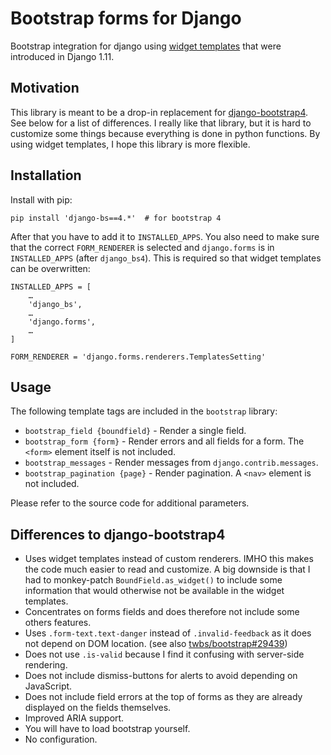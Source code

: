Bootstrap forms for Django
==========================

Bootstrap integration for django using [widget templates] that were
introduced in Django 1.11.

Motivation
----------

This library is meant to be a drop-in replacement for [django-bootstrap4]. See
below for a list of differences. I really like that library, but it is hard to
customize some things because everything is done in python functions. By using
widget templates, I hope this library is more flexible.

Installation
------------

Install with pip:

    pip install 'django-bs==4.*'  # for bootstrap 4

After that you have to add it to `INSTALLED_APPS`. You also need to make sure
that the correct `FORM_RENDERER` is selected and `django.forms` is in
`INSTALLED_APPS` (after `django_bs4`). This is required so that widget
templates can be overwritten:

    INSTALLED_APPS = [
        …
        'django_bs',
        …
        'django.forms',
        …
    ]

    FORM_RENDERER = 'django.forms.renderers.TemplatesSetting'

Usage
-----

The following template tags are included in the `bootstrap` library:

-   `bootstrap_field {boundfield}` - Render a single field.
-   `bootstrap_form {form}` - Render errors and all fields for a form. The
    `<form>` element itself is not included.
-   `bootstrap_messages` - Render messages from `django.contrib.messages`.
-   `bootstrap_pagination {page}` - Render pagination. A `<nav>` element is not
    included.

Please refer to the source code for additional parameters.

Differences to django-bootstrap4
--------------------------------

-   Uses widget templates instead of custom renderers. IMHO this makes the code
    much easier to read and customize. A big downside is that I had to
    monkey-patch `BoundField.as_widget()` to include some information that
    would otherwise not be available in the widget templates.
-   Concentrates on forms fields and does therefore not include some others
    features.
-   Uses `.form-text.text-danger` instead of `.invalid-feedback` as it does not
    depend on DOM location. (see also [twbs/bootstrap\#29439])
-   Does not use `.is-valid` because I find it confusing with server-side
    rendering.
-   Does not include dismiss-buttons for alerts to avoid depending on
    JavaScript.
-   Does not include field errors at the top of forms as they are already
    displayed on the fields themselves.
-   Improved ARIA support.
-   You will have to load bootstrap yourself.
-   No configuration.

[widget templates]: https://docs.djangoproject.com/en/stable/ref/forms/renderers/#overriding-built-in-widget-templates
[django-bootstrap4]: https://github.com/zostera/django-bootstrap4
[twbs/bootstrap\#29439]: https://github.com/twbs/bootstrap/issues/29439
